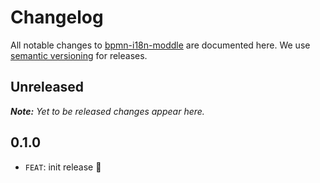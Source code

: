 # Changelog

All notable changes to [bpmn-i18n-moddle](https://github.com/bpmn-io/bpmn-i18n-moddle) are documented here. We use [semantic versioning](http://semver.org/) for releases.

## Unreleased

___Note:__ Yet to be released changes appear here._

## 0.1.0

* `FEAT`: init release :tada:
